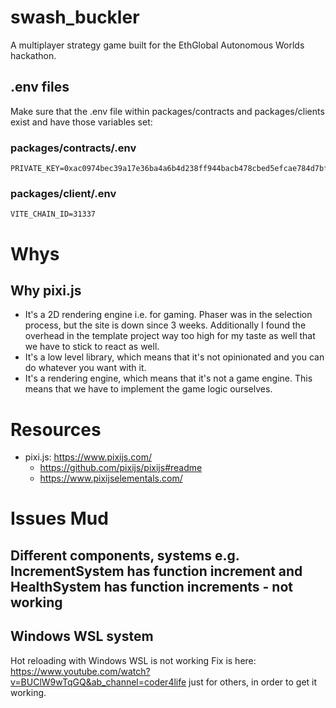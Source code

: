 # swash_buckler
A multiplayer strategy game built for the EthGlobal Autonomous Worlds hackathon.

## .env files
Make sure that the .env file within packages/contracts and packages/clients exist and have those variables set:

### packages/contracts/.env
```
PRIVATE_KEY=0xac0974bec39a17e36ba4a6b4d238ff944bacb478cbed5efcae784d7bf4f2ff80
```
### packages/client/.env
```
VITE_CHAIN_ID=31337
```

# Whys

## Why pixi.js
- It's a 2D rendering engine i.e. for gaming. Phaser was in the selection process, but the site is down since 3 weeks.
  Additionally I found the overhead in the template project way too high for my taste as well that we have to stick to react as well.
- It's a low level library, which means that it's not opinionated and you can do whatever you want with it.
- It's a rendering engine, which means that it's not a game engine. This means that we have to implement the game logic ourselves.

# Resources
- pixi.js: https://www.pixijs.com/
  - https://github.com/pixijs/pixijs#readme
  - https://www.pixijselementals.com/
  

# Issues Mud

## Different components, systems e.g. IncrementSystem has function increment and HealthSystem has function increments - not working

## Windows WSL system 
Hot reloading with Windows WSL is not working
Fix is here: https://www.youtube.com/watch?v=BUClW9wTqGQ&ab_channel=coder4life just for others, in order to get it working.


